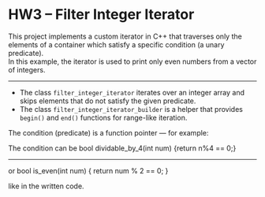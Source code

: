 # HW3 – Filter Integer Iterator

This project implements a custom iterator in C++ that traverses only the elements of a container which satisfy a specific condition (a unary predicate).  
In this example, the iterator is used to print only even numbers from a vector of integers.

---
- The class `filter_integer_iterator` iterates over an integer array and skips elements that do not satisfy the given predicate.
- The class `filter_integer_iterator_builder` is a helper that provides `begin()` and `end()` functions for range-like iteration.

The condition (predicate) is a function pointer — for example:

The condition can be bool dividable_by_4(int num) {return n%4 == 0;}

---
or
bool is_even(int num) { return num % 2 == 0; }

like in the written code.


